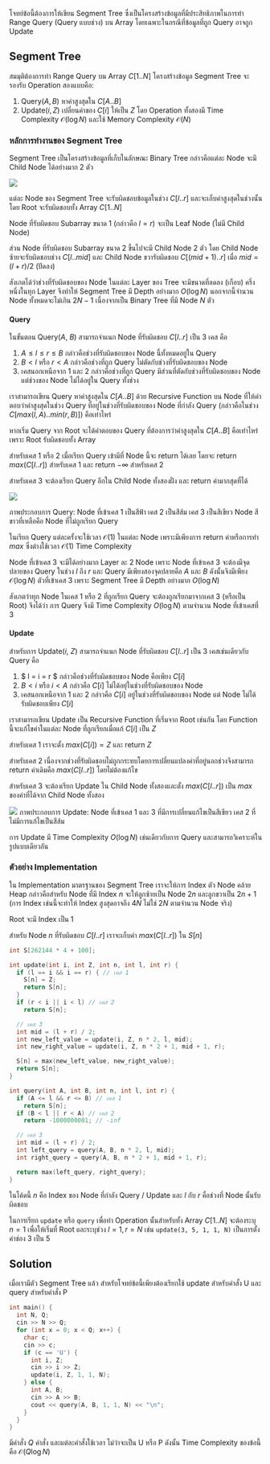 โจทย์ข้อนี้ต้องการให้เขียน Segment Tree ซึ่งเป็นโครงสร้างข้อมูลที่มีประสิทธิภาพในการทำ Range Query (Query แบบช่วง) บน Array โดยเฉพาะในกรณีที่ข้อมูลที่ถูก Query อาจถูก Update

## Segment Tree

สมมุติต้องการทำ Range Query บน Array $C[1..N]$ โครงสร้างข้อมูล Segment Tree จะรองรับ Operation สองแบบคือ:
1. Query($A,B$) หาค่าสูงสุดใน $C[A..B]$
2. Update($i,Z$) เปลี่ยนค่าของ $C[i]$ ให้เป็น $Z$
โดย Operation ทั้งสองมี Time Complexity $\mathcal{O}(\log{}N)$ และใช้ Memory Complexity $\mathcal{O}(N)$

### หลักการทำงานของ Segment Tree

Segment Tree เป็นโครงสร้างข้อมูลที่เก็บในลักษณะ Binary Tree กล่าวคือแต่ละ Node จะมี Child Node ได้อย่างมาก 2 ตัว

![](../media/1147/1.png)

แต่ละ Node ของ Segment Tree จะรับผิดชอบข้อมูลในช่วง $C[l..r]$ และจะเก็บค่าสูงสุดในช่วงนั้น โดย Root จะรับผิดชอบทั้ง Array $C[1..N]$ 

Node ที่รับผิดชอบ Subarray ขนาด 1 (กล่าวคือ $l=r$) จะเป็น Leaf Node (ไม่มี Child Node) 

ส่วน Node ที่รับผิดชอบ Subarray ขนาด 2 ขึ้นไปจะมี Child Node 2 ตัว โดย Child Node ซ้ายจะรับผิดชอบช่วง $C[l..mid]$ และ Child Node ขวารับผิดชอบ $C[(mid+1)..r]$ เมื่อ $mid=(l+r)/2$ (ปัดลง)

สังเกตได้ว่าช่วงที่รับผิดชอบของ Node ในแต่ละ Layer ของ Tree จะมีขนาดที่ลดลง (เกือบ) ครึ่งหนึ่งในทุก Layer จึงทำให้ Segment Tree มี Depth อย่างมาก $O(\log{}N)$ นอกจากนี้จำนวน Node ทั้งหมดจะไม่เกิน $2N-1$ เนื่องจากเป็น Binary Tree ที่มี Node $N$ ตัว

#### Query

ในขั้นตอน Query($A$, $B$) สามารถจำแนก Node ที่รับผิดชอบ $C[l..r]$  เป็น 3 เคส คือ

1. $A\leq l \leq r \leq B$ กล่าวคือช่วงที่รับผิดชอบของ Node นี้ทั้งหมดอยู่ใน Query
2. $B < l$ หรือ $r < A$ กล่าวคือช่วงที่ถูก Query ไม่ตัดกับช่วงที่รับผิดชอบของ Node
3. เคสนอกเหนือจาก 1 และ 2 กล่าวคือช่วงที่ถูก Query มีส่วนที่ตัดกับช่วงที่รับผิดชอบของ Node แต่ช่วงของ Node ไม่ได้อยู่ใน Query ทั้งช่วง

เราสามารถเขียน Query หาค่าสูงสุดใน $C[A..B]$ ด้วย Recursive Function บน Node ที่ให้คำตอบว่าค่าสูงสุดในช่วง Query  ที่อยู่ในช่วงที่รับผิดชอบของ Node ที่กำลัง Query (กล่าวคือในช่วง $C[max(l,A)..min(r,B)]$) คือเท่าไหร่ 

หากเริ่ม Query จาก Root จะได้คำตอบของ Query ที่ต้องการว่าค่าสูงสุดใน $C[A..B]$ คือเท่าไหร่เพราะ Root รับผิดชอบทั้ง Array

สำหรับเคส 1 หรือ 2 เมื่อเรียก Query เข้ามีที่ Node นี้จะ return ได้เลย โดยจะ return $max(C[l..r])$ สำหรับเคส 1 และ return $-\infty$ สำหรับเคส 2 

สำหรับเคส 3 จะต้องเรียก Query อีกใน Child Node ทั้งสองฝั่ง และ return ค่ามากสุดที่ได้ 

![](../media/1147/2.png)

ภาพประกอบการ Query: Node ที่เข้าเคส 1 เป็นสีฟ้า เคส 2 เป็นสีส้ม เคส 3 เป็นสีเขียว Node สีขาวที่เหลือคือ Node ที่ไม่ถูกเรียก Query

ในเรียก Query แต่ละครั้งจะใช้เวลา $\mathcal{O}(1)$ ในแต่ละ Node เพราะมีเพียงการ return ค่าหรือการทำ $max$ ซึ่งต่างใช้เวลา $\mathcal{O}(1)$ Time Complexity

Node ที่เข้าเคส 3 จะมีได้อย่างมาก Layer ละ 2 Node เพราะ Node ที่เข้าเคส 3 จะต้องมีจุดปลายของ Query ในช่วง $l$ ถึง $r$  และ Query มีเพียงสองจุดปลายคือ $A$ และ $B$ ดังนั้นจึงมีเพียง $\mathcal{O}(\log{}N)$ ตัวที่เข้าเคส 3 เพราะ Segment Tree มี Depth อย่างมาก $O(\log{}N)$

สังเกตว่าทุก Node ในเคส 1 หรือ 2 ที่ถูกเรียก Query จะต้องถูกเรียกมาจากเคส 3 (หรือเป็น Root) จึงได้ว่า การ Query จึงมี Time Complexity $O(\log{}N)$ ตามจำนวน Node ที่เข้าเคสที่ 3

#### Update

สำหรับการ Update($i$, $Z$) สามารถจำแนก Node ที่รับผิดชอบ $C[l..r]$  เป็น 3 เคสเช่นเดียวกับ Query คือ

1. $ l = i = r $ กล่าวคือช่วงที่รับผิดชอบของ Node คือเพียง $C[i]$
2. $B < i$ หรือ $i < A$ กล่าวคือ $C[i]$ ไม่ได้อยุ่ในช่วงที่รับผิดชอบของ Node
3. เคสนอกเหนือจาก 1 และ 2 กล่าวคือ $C[i]$ อยู่ในช่วงที่รับผิดชอบของ Node แต่ Node ไม่ได้รับผิดชอบเพียง $C[i]$

เราสามารถเขียน Update เป็น Recursive Function ที่เริ่มจาก Root เช่นกัน โดย Function นี้จะแก้ไขค่าในแต่ละ Node ที่ถูกเรียกเมื่อแก้ $C[i]$ เป็น $Z$

สำหรับเคส 1 เราจะตั้ง $max(C[i]) = Z$ และ return $Z$

สำหรับเคส 2 เนื่องจากช่วงที่รับผิดชอบไม่ถูกกระทบโดยการเปลี่ยนแปลงค่าที่อยู่นอกช่วงจึงสามารถ return ค่าเดิมคือ $max(C[l..r])$ โดยไม่ต้องแก้ไข

สำหรับเคส 3 จะต้องเรียก Update ใน Child Node ทั้งสองและตั้ง $max(C[l..r])$ เป็น $max$ ของค่าที่ได้จาก Child Node ทั้งสอง

![](../media/1147/3.png)
ภาพประกอบการ Update: Node ที่เข้าเคส 1 และ 3 ที่มีการเปลี่ยนแก้ไขเป็นสีเขียว เคส 2 ที่ไม่มีการแก้ไขเป็นสีส้ม

การ Update มี Time Complexity  $O(\log{}N)$ เช่นเดียวกับการ Query และสามารถวิเคราะห์ในรูปแบบเดียวกัน 

### ตัวอย่าง Implementation 

ใน Implementation มาตรฐานของ Segment Tree เราจะให้การ Index ตัว Node คล้าย Heap กล่าวคือสำหรับ Node ที่มี Index $n$ จะให้ลูกซ้ายเป็น Node $2n$ และลูกขวาเป็น $2n+1$ (การ Index เช่นนี้จะทำให้ Index สูงสุดอาจถึง $4N$ ไม่ใช่ $2N$ ตามจำนวน Node จริง)

Root จะมี Index เป็น 1

สำหรับ Node $n$ ที่รับผิดชอบ $C[l..r]$ เราจะเก็บค่า $max(C[l..r])$ ใน $S[n]$ 

```cpp
int S[262144 * 4 + 100];

int update(int i, int Z, int n, int l, int r) {
  if (l == i && i == r) { // เคส 1
    S[n] = Z;
    return S[n];
  }
  if (r < i || i < l) // เคส 2
    return S[n];

  // เคส 3
  int mid = (l + r) / 2;
  int new_left_value = update(i, Z, n * 2, l, mid);
  int new_right_value = update(i, Z, n * 2 + 1, mid + 1, r);

  S[n] = max(new_left_value, new_right_value);
  return S[n];
}

int query(int A, int B, int n, int l, int r) {
  if (A <= l && r <= B) // เคส 1
    return S[n];
  if (B < l || r < A) // เคส 2
    return -1000000001; // -inf

  // เคส 3
  int mid = (l + r) / 2;
  int left_query = query(A, B, n * 2, l, mid);
  int right_query = query(A, B, n * 2 + 1, mid + 1, r);

  return max(left_query, right_query);
}
```

ในโค้ดนี้ $n$ คือ Index ของ Node ที่กำลัง Query / Update และ $l$ กับ $r$ คื่อช่วงที่ Node นั้นรับผิดชอบ

ในการเรียก `update` หรือ `query` เพื่อทำ Operation นั้นสำหรับทั้ง Array $C[1..N]$ จะต้องระบุ $n=1$ เพื่อให้เริ่มที่ Root และระบุช่วง $l=1, r=N$ เช่น `update(3, 5, 1, 1, N)` เป็นการตั้งค่าช่อง 3 เป็น 5 

## Solution

เมื่อเรามีตัว Segment Tree แล้ว สำหรับโจทย์ข้อนี้เพียงต้องเรียกใช้ update สำหรับคำสั้ง U และ query สำหรับคำสั่ง P

```cpp
int main() {
  int N, Q;
  cin >> N >> Q;
  for (int x = 0; x < Q; x++) {
    char c;
    cin >> c;
    if (c == 'U') {
      int i, Z;
      cin >> i >> Z;
      update(i, Z, 1, 1, N);
    } else {
      int A, B;
      cin >> A >> B;
      cout << query(A, B, 1, 1, N) << "\n";
    }
  }
}
``` 

มีคำสั่ง $Q$ คำสั่ง และแต่ละคำสั่งใช้เวลา ไม่ว่าจะเป็น U หรือ P ดังนั้น Time Complexity ของข้อนี้คือ $\mathcal{O}(Q\log{}N)$
